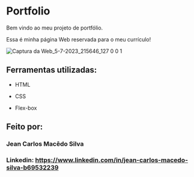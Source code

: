 # Portfolio
Bem vindo ao meu projeto de portfólio.

Essa é minha página Web reservada para o meu currículo!

![Captura da Web_5-7-2023_215646_127 0 0 1](https://github.com/JecaGod/Portfolio/assets/129800662/89e6d3a2-53e7-4fd6-b875-04e2759abdfc)

## Ferramentas utilizadas:

* HTML

* CSS

* Flex-box

## Feito por:

### Jean Carlos Macêdo Silva

### Linkedin: https://www.linkedin.com/in/jean-carlos-macedo-silva-b69532239

```
